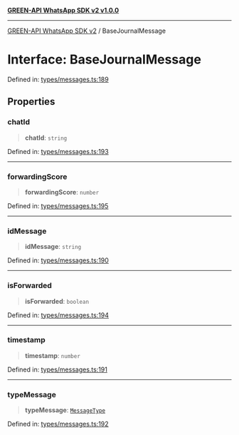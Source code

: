 [**GREEN-API WhatsApp SDK v2 v1.0.0**](../README.md)

***

[GREEN-API WhatsApp SDK v2](../globals.md) / BaseJournalMessage

# Interface: BaseJournalMessage

Defined in: [types/messages.ts:189](https://github.com/green-api/whatsapp-api-client-js-v2/blob/6c31521abaa4e85365f3538298181cae99417bce/src/types/messages.ts#L189)

## Properties

### chatId

> **chatId**: `string`

Defined in: [types/messages.ts:193](https://github.com/green-api/whatsapp-api-client-js-v2/blob/6c31521abaa4e85365f3538298181cae99417bce/src/types/messages.ts#L193)

***

### forwardingScore

> **forwardingScore**: `number`

Defined in: [types/messages.ts:195](https://github.com/green-api/whatsapp-api-client-js-v2/blob/6c31521abaa4e85365f3538298181cae99417bce/src/types/messages.ts#L195)

***

### idMessage

> **idMessage**: `string`

Defined in: [types/messages.ts:190](https://github.com/green-api/whatsapp-api-client-js-v2/blob/6c31521abaa4e85365f3538298181cae99417bce/src/types/messages.ts#L190)

***

### isForwarded

> **isForwarded**: `boolean`

Defined in: [types/messages.ts:194](https://github.com/green-api/whatsapp-api-client-js-v2/blob/6c31521abaa4e85365f3538298181cae99417bce/src/types/messages.ts#L194)

***

### timestamp

> **timestamp**: `number`

Defined in: [types/messages.ts:191](https://github.com/green-api/whatsapp-api-client-js-v2/blob/6c31521abaa4e85365f3538298181cae99417bce/src/types/messages.ts#L191)

***

### typeMessage

> **typeMessage**: [`MessageType`](../type-aliases/MessageType.md)

Defined in: [types/messages.ts:192](https://github.com/green-api/whatsapp-api-client-js-v2/blob/6c31521abaa4e85365f3538298181cae99417bce/src/types/messages.ts#L192)
